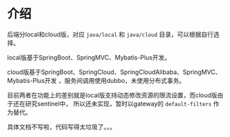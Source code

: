 # 介绍

后端分local和cloud版，对应 `java/local` 和 `java/cloud` 目录，可以根据自行选择。

local版基于SpringBoot、SpringMVC、Mybatis-Plus开发。

cloud版基于SpringBoot、SpringCloud、SpringCloudAlibaba、SpringMVC、Mybatis-Plus开发
，服务间调用使用dubbo，未使用分布式事务。

目前两者在功能上的差别就是local版支持动态修改资源的限流设置，而cloud版由于还在研究sentinel中，
所以还未实现，暂时以gateway的 `default-filters` 作为替代。

具体文档不写啦，代码写得太垃圾了。。。
